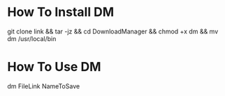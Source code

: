 # How To Install DM
git clone link && tar -jz && cd DownloadManager && chmod +x dm && mv dm /usr/local/bin

# How To Use DM
dm FileLink NameToSave

